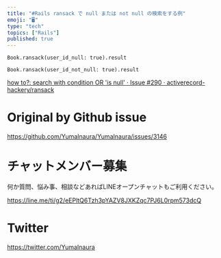 ```yaml
---
title: "#Rails ransack で null または not null の検索をする例"
emoji: "🖥"
type: "tech"
topics: ["Rails"]
published: true
---
```


```
Book.ransack(user_id_null: true).result
```

```
Book.ransack(user_id_not_null: true).result
```

[how to?: search with condition OR 'is null' · Issue #290 · activerecord-hackery/ransack](https://github.com/activerecord-hackery/ransack/issues/290)

# Original by Github issue

https://github.com/YumaInaura/YumaInaura/issues/3146











<!-- Update From Qiita API -->

# チャットメンバー募集


何か質問、悩み事、相談などあればLINEオープンチャットもご利用ください。

https://line.me/ti/g2/eEPltQ6Tzh3pYAZV8JXKZqc7PJ6L0rpm573dcQ





# Twitter


https://twitter.com/YumaInaura


<!-- Update From Qiita API -->


